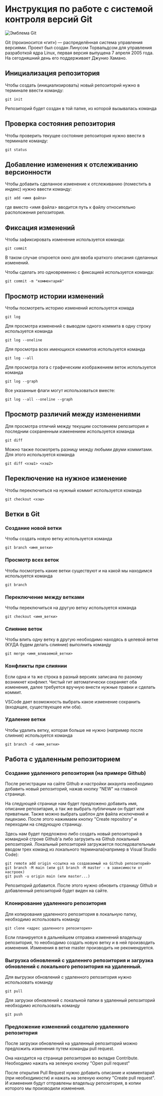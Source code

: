 # **Инструкция по работе с системой контроля версий Git**

![Эмблема Git](git.jpg)

Git (произносится «гит») — распределённая система управления версиями. Проект был создан Линусом Торвальдсом для управления разработкой ядра Linux, первая версия выпущена 7 апреля 2005 года. На сегодняшний день его поддерживает Джунио Хамано.

## Инициализация репозитория

Чтобы создать (инициализировать) новый репозиторий нужно в терминале ввести команду:

    git init

Репозиторий будет создан в той папке, из которой вызывалась команда

## Проверка состояния репозитория

Чтобы проверить текущее состояние репозитория нужно ввести в терминале команду:

    git status

## Добавление изменения к отслеживанию версионности

Чтобы добавить сделанное изменение к отслеживанию (поместить в индекс) нужно ввести команду:

    git add <имя файла>

где вместо <имя файла> вводится путь к файлу относительно расположения репозитория.

## Фиксация изменений

Чтобы зафиксировать изменение используется команда:

    git commit

В таком случае откроется окно для ввоба краткого описания сделанных изменений.

Чтобы сделать это одновременно с фиксацией используется команда:

    git commit -m "комментарий"

## Просмотр истории изменений

Чтобы посмотреть историю изменений используется комада

    git log

Для просмотра изменений с выводом одного коммита в одну строку используется команда

    git log --oneline

Для просмотра всех имеющихся коммитов используется команда

    git log --all

Для просмотра лога с графическим изображением веток используется команда

    git log --graph

Все указанные флаги могут использоваться вместе:

    git log --all --oneline --graph

## Просмотр различий между изменениями

Для просмотра отличий между текущим состоянием репозитория и последним сохраненным изменением используется команда

    git diff

Можно также посмотреть разницу между любыми двуми коммитами. Для этого используется команда

    git diff <хэш1> <хэш2>

## Переключение на нужное изменение

Чтобы переключиться на нужный коммит используется команда

    git checkout <хэш>

## Ветки в Git

### Создание новой ветки

Чтобы создать новую ветку используется команда

    git branch <имя_ветки>

### Просмотр всех веток

Чтобы посмотреть какие ветки существуют и на какой мы находимся используется команда

    git branch

### Переключение между ветками

Чтобы переключиться на другую ветку используется команда

    git checkout <имя_ветки>

### Слияние веток

Чтобы влить одну ветку в другую необходимо находясь в целевой ветке (КУДА будем делать слияние) выполнить команду

    git merge <имя_вливаемой_ветки>

### Конфликты при слиянии

Если одна и та же строка в разный версиях записана по разному возникнет конфликт.
Чистый гит автоматически сохраняет оба изменения, далее требуется вручную внести нужные правки и сделать коммит.

VSСode дает возможность выбрать какое изменение сохранить (входящее, существующее или оба).

### Удаление ветки

Чтобы удалить ветку, которая больше не нужно (например после слияния) используется команда

    git branch -d <имя_ветки>

## Работа с удаленным репозиторием

### Создание удаленного репозитория (на примере Github)

После регистрации на сайте Github и настройки аккаунта необходимо добавить новый репозиторий, нажав кнопку "NEW" на главной странице.

На следующей странице нам будет предложено добавить имя, описание репозитария, а так же выбрать публичным он будет или приватным. Также можно выбрать шаблон для файла исключений и лицензию.
После этого нажимаем кнопку "Create repository" и переходим на следующую страницу.

Здесь нам будет предложено либо создать новый репозиторий в командной строке Github'а либо загрузить на Github локальный репозиторий.
Локальный репозиторий загружается последовательным вводом трех команд из локального терминала(например в Visual Studio Code):

    git remote add origin <ссылка на создаваемый на Github репозиторий>
    git branch -M main (или git branch -M master - в зависимости от настроек)
    git push -u origin main (или master...)

Репозиторий добавится. После этого нужно обновить страницу Github и добавленный репозиторий будет виден на сайте.

### Клонирование удаленного репозитория

Для копирования удаленного репозитория в локальную папку, необходимо использовать команду

    git clone <адрес удаленного репозитория>

Если планируется в дальнейшем отправка изменений владельцу репозитория, то необходимо создать новую ветку и в ней производить изменения. Изменения в ветке master производить не рекомендуется.

### Выгрузка обновлений с удаленнго репозитория и загрузка обновлений с локального репозитория на удаленный.

Для выгрузки обновлений с удаленного репозитория нужно использовать команду

    git pull

Для загрузки обновлений с локальной папки в удаленный репозиторий необходимо использовать команду

    git push

### Предложение изменений создателю удаленного репозитория

После загрузки обновлений на удаленный репозиторий можно предложить изменения путем команды pull request.

Она находится на странице репозитория во вкладке Contribute.
Необходимо нажать на зеленую кнопку "Open pull request"

После открытия Pull Request нужно добавить описание и комментарий (при необходимости) и нажать на зеленую кнопку "Create pull request". И изменения будут отправлены владельцу репозитория, в копии которого мы производили изменения.